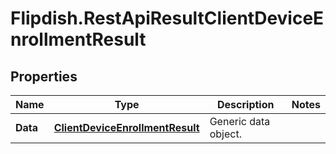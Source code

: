 # Flipdish.RestApiResultClientDeviceEnrollmentResult

## Properties
Name | Type | Description | Notes
------------ | ------------- | ------------- | -------------
**Data** | [**ClientDeviceEnrollmentResult**](ClientDeviceEnrollmentResult.md) | Generic data object. | 


